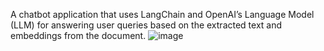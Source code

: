 
A chatbot application that uses LangChain and OpenAI’s Language Model (LLM) for answering user queries based on the extracted text and embeddings from the document.
![image](https://github.com/KIRTISINHA11/LLM-Chat-App/assets/83355028/f46e54bc-356a-4a45-bfed-5cba1b7be2bd)

